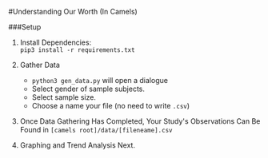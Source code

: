 #Understanding Our Worth (In Camels)

###Setup

1. Install Dependencies: \
`pip3 install -r requirements.txt`

2. Gather Data
    - `python3 gen_data.py` will open a dialogue
    - Select gender of sample subjects.
    - Select sample size.
    - Choose a name your file (no need to write `.csv`)

3. Once Data Gathering Has Completed, Your Study's Observations Can Be Found in `[camels root]/data/[fileneame].csv`

4. Graphing and Trend Analysis Next.